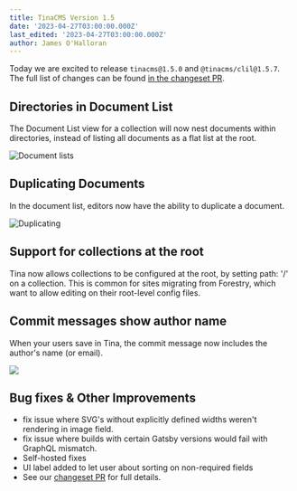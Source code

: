```yaml
---
title: TinaCMS Version 1.5
date: '2023-04-27T03:00:00.000Z'
last_edited: '2023-04-27T03:00:00.000Z'
author: James O'Halloran
---
```


Today we are excited to release `tinacms@1.5.0` and `@tinacms/clil@1.5.7`. The full list of changes can be found [in the changeset PR](https://github.com/tinacms/tinacms/pull/3819 "changesets PR").

## Directories in Document List

The Document List view for a collection will now nest documents within directories, instead of listing all documents as a flat list at the root.

![Document lists](https://res.cloudinary.com/forestry-demo/image/upload/v1682598356/blog-media/1.5/directories.png)

## Duplicating Documents

In the document list, editors now have the ability to duplicate a document.

![Duplicating](https://res.cloudinary.com/forestry-demo/image/upload/v1682598745/blog-media/1.5/duplicate.png)

## Support for collections at the root

Tina now allows collections to be configured at the root, by setting path: '/' on a collection. This is common for sites migrating from Forestry, which want to allow editing on their root-level config files.

## Commit messages show author name

When your users save in Tina, the commit message now includes the author's name (or email).

![](https://res.cloudinary.com/forestry-demo/image/upload/v1682616496/blog-media/1.5/commit_message.png)

## Bug fixes & Other Improvements

* fix issue where SVG's without explicitly defined widths weren't rendering in image field.
* fix issue where builds with certain Gatsby versions would fail with GraphQL mismatch.
* Self-hosted fixes
* UI label added to let user about sorting on non-required fields
* See our [changeset PR](https://github.com/tinacms/tinacms/pull/3819 "Changeset PR") for full details.
